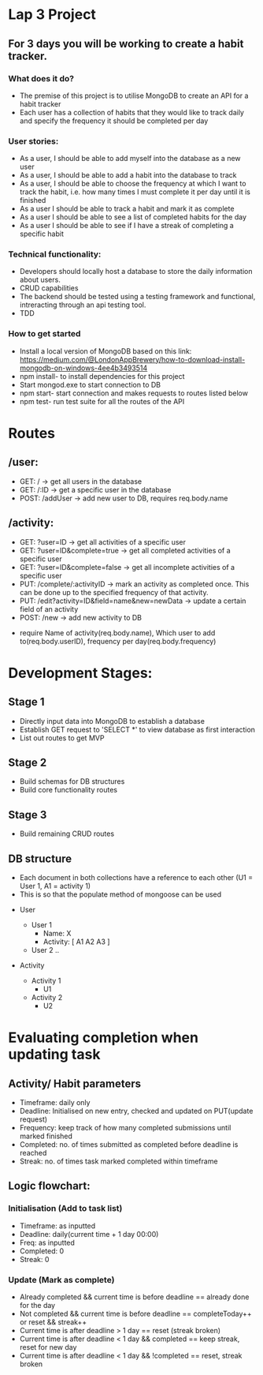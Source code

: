# Lap 3 Project

## For 3 days you will be working to create a habit tracker.

### What does it do? 
- The premise of this project is to utilise MongoDB to create an API for a habit tracker
- Each user has a collection of habits that they would like to track daily and specify the frequency it should be completed per day

### User stories:
- As a user, I should be able to add myself into the database as a new user
- As a user, I should be able to add a habit into the database to track 
- As a user, I should be able to choose the frequency at which I want to track the habit, i.e. how many times I must complete it per day until it is finished
- As a user I should be able to track a habit and mark it as complete 
- As a user I should be able to see a list of completed habits for the day
- As a user I should be able to see if I have a streak of completing a specific habit

### Technical functionality:  
- Developers should locally host a database to store the daily information about users.
- CRUD capabilities
- The backend should be tested using a testing framework and functional, intreracting through an api testing tool. 
- TDD 

### How to get started
- Install a local version of MongoDB based on this link: https://medium.com/@LondonAppBrewery/how-to-download-install-mongodb-on-windows-4ee4b3493514
- npm install- to install dependencies for this project
- Start mongod.exe to start connection to DB
- npm start- start connection and makes requests to routes listed below
- npm test- run test suite for all the routes of the API

# Routes
## /user:
- GET: / -> get all users in the database
- GET: /:ID -> get a specific user in the database
- POST: /addUser -> add new user to DB, requires req.body.name

## /activity:
- GET: ?user=ID -> get all activities of a specific user
- GET: ?user=ID&complete=true -> get all completed activities of a specific user
- GET: ?user=ID&complete=false -> get all incomplete activities of a specific user
- PUT: /complete/:activityID -> mark an activity as completed once. This can be done up to the specified frequency of that activity.
- PUT: /edit?activity=ID&field=name&new=newData -> update a certain field of an activity
- POST: /new -> add new activity to DB  
* require Name of activity(req.body.name), Which user to add to(req.body.userID), frequency per day(req.body.frequency)

# Development Stages:
## Stage 1
- Directly input data into MongoDB to establish a database
- Establish GET request to 'SELECT *' to view database as first interaction 
- List out routes to get MVP

## Stage 2
- Build schemas for DB structures
- Build core functionality routes

## Stage 3
- Build remaining CRUD routes 

## DB structure
* Each document in both collections have a reference to each other (U1 = User 1, A1 = activity 1)
* This is so that the populate method of mongoose can be used 

- User
    - User 1
        - Name: X
        - Activity: [
            A1
            A2
            A3
        ]
    - User 2
        ..

- Activity
    - Activity 1
        - U1
    - Activity 2
        - U2

# Evaluating completion when updating task
## Activity/ Habit parameters
- Timeframe: daily only
- Deadline: Initialised on new entry, checked and updated on PUT(update request)
- Frequency: keep track of how many completed submissions until marked finished
- Completed: no. of times submitted as completed before deadline is reached
- Streak: no. of times task marked completed within timeframe


## Logic flowchart: 
### Initialisation (Add to task list)
- Timeframe: as inputted
- Deadline: daily(current time + 1 day 00:00)
- Freq: as inputted
- Completed: 0
- Streak: 0

### Update (Mark as complete)
- Already completed && current time is before deadline == already done for the day
- Not completed && current time is before deadline == completeToday++ or reset && streak++
- Current time is after deadline > 1 day == reset (streak broken)
- Current time is after deadline < 1 day && completed == keep streak, reset for new day
- Current time is after deadline < 1 day && !completed == reset, streak broken